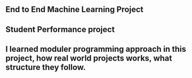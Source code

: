 ## End to End Machine Learning Project

## Student Performance project
## I learned moduler programming approach in this project, how real world projects works, what structure they follow. 
